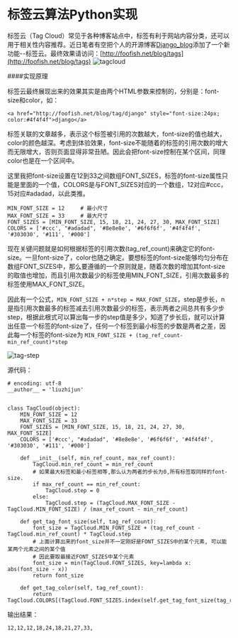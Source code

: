 标签云算法Python实现
========
标签云（Tag Cloud）常见于各种博客站点中，标签有利于网站内容分类，还可以用于相关性内容推荐。近日笔者有空把个人的开源博客[Django_blog](https://github.com/lzjun567/django_blog)添加了一个新功能--标签云。最终效果请访问：[http://foofish.net/blog/tags](http://foofish.net/blog/tags)
![tagcloud](http://7d9py7.com1.z0.glb.clouddn.com/tag-cloud.jpg)

####实现原理

标签云最终展现出来的效果其实是由两个HTML参数来控制的，分别是：font-size和color，如：
	
	<a href="http://foofish.net/blog/tag/django" style="font-size:24px; color:#4f4f4f">django</a>
标签关联的文章越多，表示这个标签被引用的次数越大，font-size的值也越大，color的颜色越深。考虑到体验效果，font-size不能随着的标签的引用次数的增大而无限增大，否则页面显得非常丑陋。因此会把font-size控制在某个区间，同理color也是在一个区间中。

这里我把font-size设置在12到33之间数组FONT\_SIZES，标签的font-size属性只能是里面的一个值，COLORS是与FONT\_SIZES对应的一个数组，12对应#ccc，15对应#adadad，以此类推。
	
	MIN_FONT_SIZE = 12     # 最小尺寸
    MAX_FONT_SIZE = 33     # 最大尺寸
    FONT_SIZES = [MIN_FONT_SIZE, 15, 18, 21, 24, 27, 30, MAX_FONT_SIZE]   
    COLORS = ['#ccc', "#adadad", '#8e8e8e', '#6f6f6f', '#4f4f4f', '#303030', '#111', '#000']

现在关键问题就是如何根据标签的引用次数(tag\_ref\_count)来确定它的font-size。一旦font-size了，color也随之确定。要想标签的font-size能够均匀分布在数组FONT\_SIZES中，那么要遵循的一个原则就是，随着次数的增加其font-size的取值也增加，而且引用次数最少的标签使用MIN\_FONT\_SIZE，引用次数最多的标签使用MAX\_FONT\_SIZE。

因此有一个公式，`MIN_FONT_SIZE + n*step = MAX_FONT_SIZE`，step是步长，n是指引用次数最多的标签减去引用次数最少的标签，表示两者之间总共有多少步step，根据此根式可以算出每一步的step值是多少，知道了步长后，就可以计算出任意一个标签的font-size了，任何一个标签到最小标签的步数是两者之差，因此每一个标签的font-size为 `MIN_FONT_SIZE + (tag_ref_count-min_ref_count)*step`

![tag-step](http://7d9py7.com1.z0.glb.clouddn.com/tag-step.jpg)


源代码：

	# encoding: utf-8
	__author__ = 'liuzhijun'


	class TagCloud(object):
	    MIN_FONT_SIZE = 12
	    MAX_FONT_SIZE = 33
	    FONT_SIZES = [MIN_FONT_SIZE, 15, 18, 21, 24, 27, 30, MAX_FONT_SIZE]
	    COLORS = ['#ccc', "#adadad", '#8e8e8e', '#6f6f6f', '#4f4f4f', '#303030', '#111', '#000']

	    def __init__(self, min_ref_count, max_ref_count):
	        TagCloud.min_ref_count = min_ref_count
	        # 如果最大标签和最小标签相等,那么认为两者的步长为0,所有标签取同样的font-size.
	        if max_ref_count == min_ref_count:
	            TagCloud.step = 0
	        else:
	            TagCloud.step = (TagCloud.MAX_FONT_SIZE - TagCloud.MIN_FONT_SIZE) / (max_ref_count - min_ref_count)

	    def get_tag_font_size(self, tag_ref_count):
	        font_size = TagCloud.MIN_FONT_SIZE + (tag_ref_count - TagCloud.min_ref_count) * TagCloud.step
	        # 上面计算出来的font_size并不一定刚好是FONT_SIZES中的某个元素, 可以能某两个元素之间的某个值
	        # 因此要取最接近FONT_SIZES中某个元素
	        font_size = min(TagCloud.FONT_SIZES, key=lambda x: abs(font_size - x))
	        return font_size

	    def get_tag_color(self, tag_ref_count):
	        return TagCloud.COLORS[(TagCloud.FONT_SIZES.index(self.get_tag_font_size(tag_ref_count)))]

输出结果：
	
	12,12,12,18,24,18,21,27,33,








